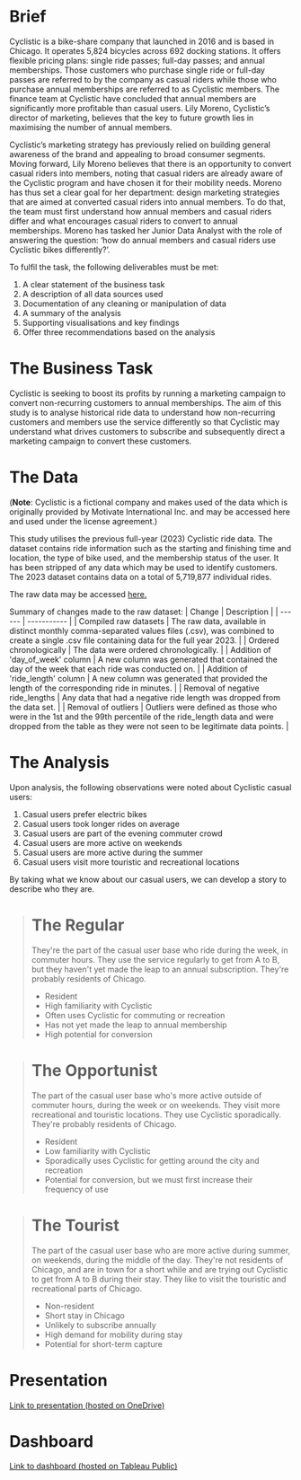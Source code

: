# Brief

Cyclistic is a bike-share company that launched in 2016 and is based in Chicago. It operates 5,824 bicycles across 692 docking stations. It offers flexible pricing plans: single ride passes; full-day passes; and annual memberships. Those customers who purchase single ride or full-day passes are referred to by the company as casual riders while those who purchase annual memberships are referred to as Cyclistic members. The finance team at Cyclistic have concluded that annual members are significantly more profitable than casual users. Lily Moreno, Cyclistic’s director of marketing, believes that the key to future growth lies in maximising the number of annual members.

Cyclistic’s marketing strategy has previously relied on building general awareness of the brand and appealing to broad consumer segments. Moving forward, Lily Moreno believes that there is an opportunity to convert casual riders into members, noting that casual riders are already aware of the Cyclistic program and have chosen it for their mobility needs. Moreno has thus set a clear goal for her department: design marketing strategies that are aimed at converted casual riders into annual members. To do that, the team must first understand how annual members and casual riders differ and what encourages casual riders to convert to annual memberships. Moreno has tasked her Junior Data Analyst with the role of answering the question: ‘how do annual members and casual riders use Cyclistic bikes differently?’. 

To fulfil the task, the following deliverables must be met: 
1.	A clear statement of the business task
2.	A description of all data sources used
3.	Documentation of any cleaning or manipulation of data
4.	A summary of the analysis
5.	Supporting visualisations and key findings 
6.	Offer three recommendations based on the analysis
   
# The Business Task

Cyclistic is seeking to boost its profits by running a marketing campaign to convert non-recurring customers to annual memberships. The aim of this study is to analyse historical ride data to understand how non-recurring customers and members use the service differently so that Cyclistic may understand what drives customers to subscribe and subsequently direct a marketing campaign to convert these customers. 

# The Data

(**Note**: Cyclistic is a fictional company and makes used of the data which is originally provided by Motivate International Inc. and may be accessed here and used under the license agreement.) 

This study utilises the previous full-year (2023) Cyclistic ride data. The dataset contains ride information such as the starting and finishing time and location, the type of bike used, and the membership status of the user. It has been stripped of any data which may be used to identify customers. The 2023 dataset contains data on a total of 5,719,877 individual rides.

The raw data may be accessed [here.](https://divvy-tripdata.s3.amazonaws.com/index.html)

Summary of changes made to the raw dataset: 
| Change | Description |
| ------ | ----------- | 
| Compiled raw datasets | The raw data, available in distinct monthly comma-separated values files (.csv), was combined to create a single .csv file containing data for the full year 2023. |
| Ordered chronologically | The data were ordered chronologically. |
| Addition of 'day_of_week' column | A new column was generated that contained the day of the week that each ride was conducted on. | 
| Addition of 'ride_length' column | A new column was generated that provided the length of the corresponding ride in minutes. |
| Removal of negative ride_lengths | Any data that had a negative ride length was dropped from the data set. |
| Removal of outliers | Outliers were defined as those who were in the 1st and the 99th percentile of the ride_length data and were dropped from the table as they were not seen to be legitimate data points. |

# The Analysis

Upon analysis, the following observations were noted about Cyclistic casual users:
1. Casual users prefer electric bikes
2. Casual users took longer rides​ on average
3. Casual users are part of the evening commuter crowd​
4. Casual users are more active on weekends​
5. Casual users are more active during the summer​
6. Casual users visit more touristic and recreational locations

By taking what we know about our casual users, we can develop a story to describe who they are. 

> # The Regular
> They're the part of the casual user base who ride during the week, in commuter hours. They use the service regularly to get from A to B, but they haven't yet made the leap to an annual subscription. They're probably residents of Chicago. 
> * Resident​
> * High familiarity with Cyclistic​
> * Often uses Cyclistic for commuting or recreation​
> * Has not yet made the leap to annual membership​
> * High potential for conversion

> # The Opportunist
> The part of the casual user base who's more active outside of commuter hours, during the week or on weekends. They visit more recreational and touristic locations. They use Cyclistic sporadically. They're probably residents of Chicago.
> * Resident​
> * Low familiarity with Cyclistic​
> * Sporadically uses Cyclistic for getting around the city and recreation​
> * Potential for conversion, but we must first increase their frequency of use

> # The Tourist
> The part of the casual user base who are more active during summer, on weekends, during the middle of the day. They're not residents of Chicago, and are in town for a short while and are trying out Cyclistic to get from A to B during their stay. They like to visit the touristic and recreational parts of Chicago.
> * Non-resident​
> * Short stay in Chicago ​
> * Unlikely to subscribe annually​
> * High demand for mobility during stay​
> * Potential for short-term capture

# Presentation
[Link to presentation (hosted on OneDrive)](https://1drv.ms/p/s!AsJSX1V3eGPe9wGpaJEe8EyyUJV4?e=mSLxwV)
# Dashboard
[Link to dashboard (hosted on Tableau Public)](https://public.tableau.com/views/Cyclistic_17165555896180/FinalDash?:language=en-US&publish=yes&:sid=&:display_count=n&:origin=viz_share_link)

